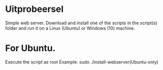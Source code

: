 # Uitprobeersel
Simple web server. Download and install one of the scripts in the script(s) folder and run it on a Linux (Ubuntu) or Windows (10) machine.

# For Ubuntu.
Execute the script as root
Example: sudo ./install-webserver(Ubuntu-only)
